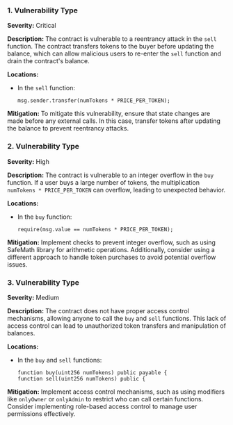 ### 1. **Vulnerability Type**

**Severity:**
Critical

**Description:**
The contract is vulnerable to a reentrancy attack in the `sell` function. The contract transfers tokens to the buyer before updating the balance, which can allow malicious users to re-enter the `sell` function and drain the contract's balance.

**Locations:**

- In the `sell` function:
  ```solidity
  msg.sender.transfer(numTokens * PRICE_PER_TOKEN);
  ```

**Mitigation:**
To mitigate this vulnerability, ensure that state changes are made before any external calls. In this case, transfer tokens after updating the balance to prevent reentrancy attacks.

### 2. **Vulnerability Type**

**Severity:**
High

**Description:**
The contract is vulnerable to an integer overflow in the `buy` function. If a user buys a large number of tokens, the multiplication `numTokens * PRICE_PER_TOKEN` can overflow, leading to unexpected behavior.

**Locations:**

- In the `buy` function:
  ```solidity
  require(msg.value == numTokens * PRICE_PER_TOKEN);
  ```

**Mitigation:**
Implement checks to prevent integer overflow, such as using SafeMath library for arithmetic operations. Additionally, consider using a different approach to handle token purchases to avoid potential overflow issues.

### 3. **Vulnerability Type**

**Severity:**
Medium

**Description:**
The contract does not have proper access control mechanisms, allowing anyone to call the `buy` and `sell` functions. This lack of access control can lead to unauthorized token transfers and manipulation of balances.

**Locations:**

- In the `buy` and `sell` functions:
  ```solidity
  function buy(uint256 numTokens) public payable {
  function sell(uint256 numTokens) public {
  ```

**Mitigation:**
Implement access control mechanisms, such as using modifiers like `onlyOwner` or `onlyAdmin` to restrict who can call certain functions. Consider implementing role-based access control to manage user permissions effectively.